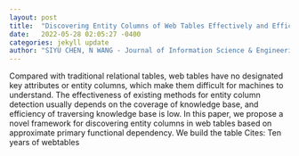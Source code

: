 ```yaml
---
layout: post
title:  "Discovering Entity Columns of Web Tables Effectively and Efficiently."
date:   2022-05-28 02:05:27 -0400
categories: jekyll update
author: "SIYU CHEN, N WANG - Journal of Information Science & Engineering, 2022"
---
```

Compared with traditional relational tables, web tables have no designated key attributes or entity columns, which make them difficult for machines to understand. The effectiveness of existing methods for entity column detection usually depends on the coverage of knowledge base, and efficiency of traversing knowledge base is low. In this paper, we propose a novel framework for discovering entity columns in web tables based on approximate primary functional dependency. We build the table  Cites: Ten years of webtables